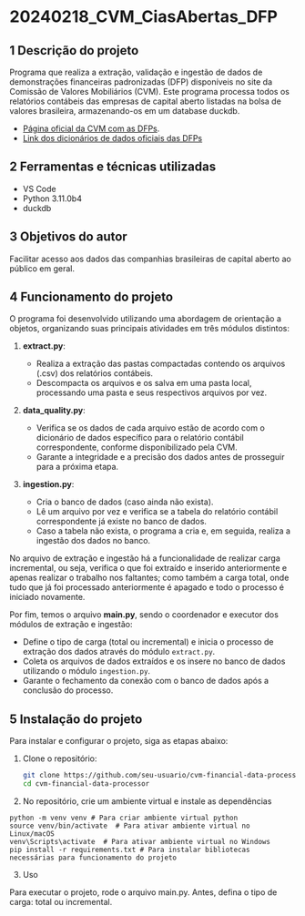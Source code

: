# 20240218_CVM_CiasAbertas_DFP

## 1 Descrição do projeto

Programa que realiza a extração, validação e ingestão de dados
de demonstrações financeiras padronizadas (DFP) disponíveis no site da
Comissão de Valores Mobiliários (CVM). Este programa processa todos os
relatórios contábeis das empresas de capital aberto listadas na bolsa de
valores brasileira, armazenando-os em um database duckdb.

- [Página oficial da CVM com as DFPs](https://dados.cvm.gov.br/dataset/cia_aberta-doc-dfp).
- [Link dos dicionários de dados oficiais das DFPs](https://dados.cvm.gov.br/dataset/cia_aberta-doc-dfp/resource/cbf44db1-06b8-45f7-8318-88d1564e9451)

## 2 Ferramentas e técnicas utilizadas

- VS Code
- Python 3.11.0b4
- duckdb

## 3 Objetivos do autor

Facilitar acesso aos dados das companhias brasileiras de capital aberto
ao público em geral.

## 4 Funcionamento do projeto

O programa foi desenvolvido utilizando uma abordagem de orientação a objetos,
organizando suas principais atividades em três módulos distintos:

1. **extract.py**:
    - Realiza a extração das pastas compactadas contendo os arquivos (.csv) dos
    relatórios contábeis.
    - Descompacta os arquivos e os salva em uma pasta local, processando uma
    pasta e seus respectivos arquivos por vez.

2. **data_quality.py**:
    - Verifica se os dados de cada arquivo estão de acordo com o dicionário de
    dados específico para o relatório contábil correspondente, conforme disponibilizado pela CVM.
    - Garante a integridade e a precisão dos dados antes de prosseguir para a
    próxima etapa.

3. **ingestion.py**:
    - Cria o banco de dados (caso ainda não exista).
    - Lê um arquivo por vez e verifica se a tabela do relatório contábil
    correspondente já existe no banco de dados.
    - Caso a tabela não exista, o programa a cria e, em seguida, realiza a
    ingestão dos dados no banco.

No arquivo de extração e ingestão há a funcionalidade de realizar carga incremental,
ou seja, verifica o que foi extraído e inserido anteriormente e apenas realizar
o trabalho nos faltantes; como também a carga total, onde tudo que já foi processado
anteriormente é apagado e todo o processo é iniciado novamente.

Por fim, temos o arquivo **main.py**, sendo o coordenador e executor dos módulos
de extração e ingestão:

- Define o tipo de carga (total ou incremental) e inicia o processo de extração
dos dados através do módulo `extract.py`.
- Coleta os arquivos de dados extraídos e os insere no banco de dados utilizando
o módulo `ingestion.py`.
- Garante o fechamento da conexão com o banco de dados após a conclusão do processo.

## 5 Instalação do projeto

Para instalar e configurar o projeto, siga as etapas abaixo:

1. Clone o repositório:
   ```bash
   git clone https://github.com/seu-usuario/cvm-financial-data-processor.git
   cd cvm-financial-data-processor

2. No repositório, crie um ambiente virtual e instale as dependências
```
python -m venv venv # Para criar ambiente virtual python
source venv/bin/activate  # Para ativar ambiente virtual no Linux/macOS
venv\Scripts\activate  # Para ativar ambiente virtual no Windows
pip install -r requirements.txt # Para instalar bibliotecas necessárias para funcionamento do projeto
```

3. Uso

Para executar o projeto, rode o arquivo main.py.
Antes, defina o tipo de carga: total ou incremental.





